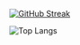 [![GitHub Streak](https://github-readme-streak-stats.herokuapp.com?user=PHYOPHYO2397&theme=merko&locale=ja)](https://git.io/streak-stats)

![Top Langs](https://github-readme-stats.vercel.app/api/top-langs/?username=PHYOPHYO2397&layout=compact)
